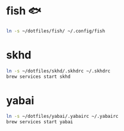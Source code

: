 # fish :fish:

```sh
ln -s ~/dotfiles/fish/ ~/.config/fish
```

# skhd

```sh
ln -s ~/dotfiles/skhd/.skhdrc ~/.skhdrc
brew services start skhd
```

# yabai

```sh
ln -s ~/dotfiles/yabai/.yabairc ~/.yabairc
brew services start yabai
```
